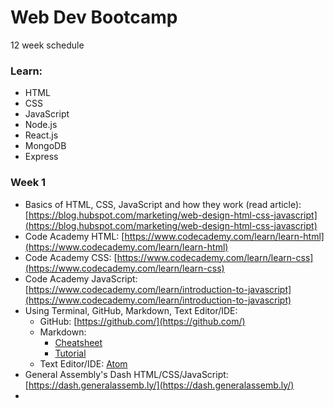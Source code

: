 # Web Dev Bootcamp

12 week schedule

### Learn:

* HTML
* CSS
* JavaScript
* Node.js
* React.js
* MongoDB
* Express

### Week 1

* Basics of HTML, CSS, JavaScript and how they work (read article): [https://blog.hubspot.com/marketing/web-design-html-css-javascript](https://blog.hubspot.com/marketing/web-design-html-css-javascript)
* Code Academy HTML: [https://www.codecademy.com/learn/learn-html](https://www.codecademy.com/learn/learn-html)
* Code Academy CSS: [https://www.codecademy.com/learn/learn-css](https://www.codecademy.com/learn/learn-css)
* Code Academy JavaScript: [https://www.codecademy.com/learn/introduction-to-javascript](https://www.codecademy.com/learn/introduction-to-javascript)
* Using Terminal, GitHub, Markdown, Text Editor/IDE: 
	* GitHub: [https://github.com/](https://github.com/)
	* Markdown: 
		* [Cheatsheet](https://github.com/adam-p/markdown-here/wiki/Markdown-Cheatsheet)
		* [Tutorial](https://www.markdowntutorial.com/)
	* Text Editor/IDE: [Atom](https://atom.io/)
* General Assembly's Dash HTML/CSS/JavaScript: [https://dash.generalassemb.ly/](https://dash.generalassemb.ly/)
* 